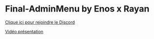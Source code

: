 # Final-AdminMenu by Enos x Rayan

[Clique ici pour rejoindre le Discord](https://discord.gg/G75VD8pCPq)

[Vidéo présentation](https://youtu.be/k9MnKaAS7PM)